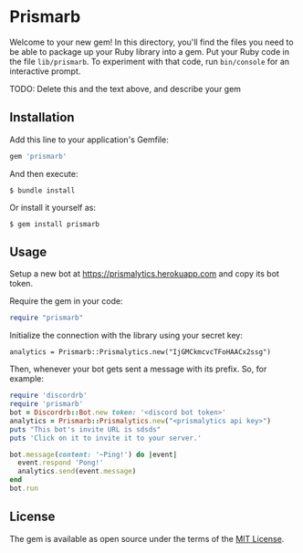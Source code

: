 # Prismarb

Welcome to your new gem! In this directory, you'll find the files you need to be able to package up your Ruby library into a gem. Put your Ruby code in the file `lib/prismarb`. To experiment with that code, run `bin/console` for an interactive prompt.

TODO: Delete this and the text above, and describe your gem

## Installation

Add this line to your application's Gemfile:

```ruby
gem 'prismarb'
```

And then execute:

    $ bundle install

Or install it yourself as:

    $ gem install prismarb

## Usage

Setup a new bot at https://prismalytics.herokuapp.com and copy its bot token.

Require the gem in your code:

```ruby
require "prismarb"
```

Initialize the connection with the library using your secret key:

```
analytics = Prismarb::Prismalytics.new("IjGMCkmcvcTFoHAACx2ssg")
```

Then, whenever your bot gets sent a message with its prefix. So, for example:

```ruby
require 'discordrb'
require 'prismarb'
bot = Discordrb::Bot.new token: '<discord bot token>'
analytics = Prismarb::Prismalytics.new("<prismalytics api key>")
puts "This bot's invite URL is sdsds"
puts 'Click on it to invite it to your server.'

bot.message(content: '~Ping!') do |event|
  event.respond 'Pong!'
  analytics.send(event.message)
end
bot.run
```

## License

The gem is available as open source under the terms of the [MIT License](https://opensource.org/licenses/MIT).
